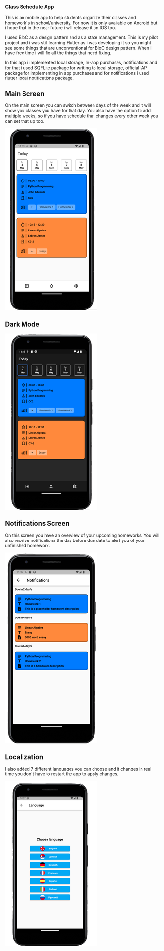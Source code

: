### Class Schedule App

This is an mobile app to help students organize their classes and homework's in school/university. For now it is only available on Android
but i hope that in the near future i will release it on IOS too.

I used BloC as a design pattern and as a state management. This is my pilot project and i was still learning Flutter as i was
developing it so you might see some things that are unconventional for BloC design pattern. When i have free time i will
fix all the things that need fixing.

In this app i implemented local storage, In-app purchases, notifications and for that i used SQFLite package for writing to local storage,
official IAP package for implementing in app purchases and for notifications i used flutter local notifications package.

## Main Screen

On the main screen you can switch between days of the week and it will show you classes you have for that day. You also have the
option to add multiple weeks, so if you have schedule that changes every other week you can set that up too.

[<img align="bottom" alt="Visual Studio Code" width="300px" src="gitassets/sc1.png" style="padding-right:10px;" />]()


## Dark Mode

[<img align="bottom" alt="Visual Studio Code" width="300px" src="gitassets/sc2.png" style="padding-right:10px;" />]()

## Notifications Screen

On this screen you have an overview of your upcoming homeworks. You will also receive notifications the day before due date to alert you of your unfinished homework.

[<img align="bottom" alt="Visual Studio Code" width="300px" src="gitassets/sc3.png" style="padding-right:10px;" />]()

## Localization

I also added 7 different languages you can choose and it changes in real time you don't have to restart the app to apply changes.

[<img align="bottom" alt="Visual Studio Code" width="300px" src="gitassets/sc4.png" style="padding-right:10px;" />]()
